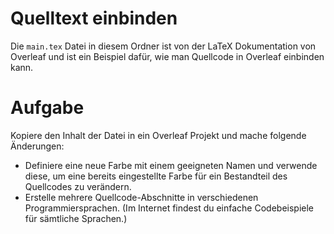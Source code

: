 # Quelltext einbinden

Die `main.tex` Datei in diesem Ordner ist von der LaTeX Dokumentation von Overleaf und ist ein Beispiel dafür, wie man Quellcode in Overleaf einbinden kann.

# Aufgabe 

Kopiere den Inhalt der Datei in ein Overleaf Projekt und mache folgende Änderungen:

- Definiere eine neue Farbe mit einem geeigneten Namen und verwende diese, um eine bereits eingestellte Farbe für ein Bestandteil des Quellcodes zu verändern.
- Erstelle mehrere Quellcode-Abschnitte in verschiedenen Programmiersprachen. (Im Internet findest du einfache Codebeispiele für sämtliche Sprachen.)
